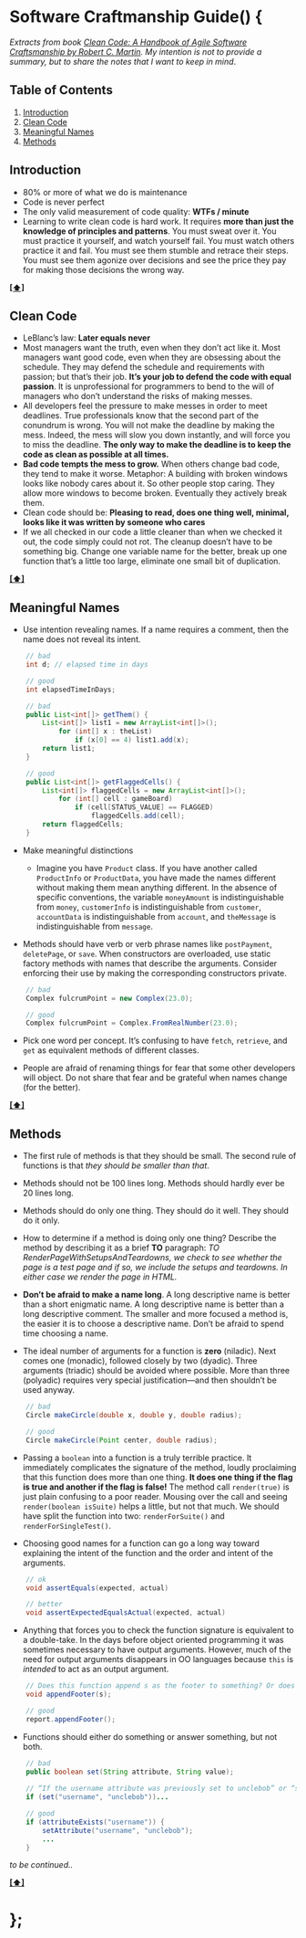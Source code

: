 # Software Craftmanship Guide() {

*Extracts from book [Clean Code: A Handbook of Agile Software Craftsmanship by Robert C. Martin](http://www.amazon.co.uk/Clean-Code-Handbook-Software-Craftsmanship/dp/0132350882). My intention is not to provide a summary, but to share the notes that I want to keep in mind*.

## <a name='TOC'>Table of Contents</a>

1. [Introduction](#introduction)
2. [Clean Code](#cleanCode)
3. [Meaningful Names](#meaningfulNames)
4. [Methods](#methods)

## <a name='introduction'>Introduction</a>

- 80% or more of what we do is maintenance
- Code is never perfect
- The only valid measurement of code quality: **WTFs / minute**
- Learning to write clean code is hard work. It requires **more than just the knowledge of principles and patterns**. You must sweat over it. You must practice it yourself, and watch yourself fail. You must watch others practice it and fail. You must see them stumble and retrace their steps. You must see them agonize over decisions and see the price they pay for making those decisions the wrong way.

**[[⬆]](#TOC)**

## <a name='cleanCode'>Clean Code</a>

- LeBlanc’s law: **Later equals never**
- Most managers want the truth, even when they don’t act like it. Most managers want good code, even when they are obsessing about the schedule. They may defend the schedule and requirements with passion; but that’s their job. **It’s your job to defend the code with equal passion**. It is unprofessional for programmers to bend to the will of managers who don’t understand the risks of making messes.
- All developers feel the pressure to make messes in order to meet deadlines. True professionals know that the second part of the conundrum is wrong. You will not make the deadline by making the mess. Indeed, the mess will slow you down instantly, and will force you to miss the deadline. **The only way to make the deadline is to keep the code as clean as possible at all times.**
- **Bad code tempts the mess to grow.** When others change bad code, they tend to make it worse. Metaphor: A building with broken windows looks like nobody cares about it. So other people stop caring. They allow more windows to become broken. Eventually they actively break them.
- Clean code should be: **Pleasing to read, does one thing well, minimal, looks like it was written by someone who cares**
- If we all checked in our code a little cleaner than when we checked it out, the code simply could not rot. The cleanup doesn’t have to be something big. Change one variable name for the better, break up one function that’s a little too large, eliminate one small bit of duplication.

**[[⬆]](#TOC)**

## <a name='meaningfulNames'>Meaningful Names</a>

- Use intention revealing names. If a name requires a comment, then the name does not reveal its intent.

```java
    // bad
    int d; // elapsed time in days

    // good
    int elapsedTimeInDays;
 ```

```java
    // bad
    public List<int[]> getThem() {
		List<int[]> list1 = new ArrayList<int[]>(); 
			for (int[] x : theList)
				if (x[0] == 4) list1.add(x);
		return list1; 
	}

    // good
    public List<int[]> getFlaggedCells() {
		List<int[]> flaggedCells = new ArrayList<int[]>(); 
			for (int[] cell : gameBoard)
				if (cell[STATUS_VALUE] == FLAGGED) 
					flaggedCells.add(cell);
		return flaggedCells; 
	}
 ```
- Make meaningful distinctions

  + Imagine you have `Product` class. If you have another called `ProductInfo` or `ProductData`, you have made the names different without making them mean anything different. In the absence of specific conventions, the variable `moneyAmount` is indistinguishable from `money`, `customerInfo` is indistinguishable from `customer`, `accountData` is indistinguishable from `account`, and `theMessage` is indistinguishable from `message`. 

- Methods should have verb or verb phrase names like `postPayment`, `deletePage`, or `save`. When constructors are overloaded, use static factory methods with names that describe the arguments. Consider enforcing their use by making the corresponding constructors private.

```java
	// bad
	Complex fulcrumPoint = new Complex(23.0);

	// good
	Complex fulcrumPoint = Complex.FromRealNumber(23.0);
```

- Pick one word per concept. It’s confusing to have `fetch`, `retrieve`, and `get` as equivalent methods of different classes. 

- People are afraid of renaming things for fear that some other developers will object. Do not share that fear and be grateful when names change (for the better). 

**[[⬆]](#TOC)**

## <a name='methods'>Methods</a>

- The first rule of methods is that they should be small. The second rule of functions is that *they should be smaller than that*.

- Methods should not be 100 lines long. Methods should hardly ever be 20 lines long. 

- Methods should do only one thing. They should do it well. They should do it only.

- How to determine if a method is doing only one thing? Describe the method by describing it as a brief **TO** paragraph: *TO RenderPageWithSetupsAndTeardowns, we check to see whether the page is a test page and if so, we include the setups and teardowns. In either case we render the page in HTML.*

- **Don’t be afraid to make a name long**. A long descriptive name is better than a short enigmatic name. A long descriptive name is better than a long descriptive comment. The smaller and more focused a method is, the easier it is to choose a descriptive name. Don’t be afraid to spend time choosing a name. 

- The ideal number of arguments for a function is **zero** (niladic). Next comes one (monadic), followed closely by two (dyadic). Three arguments (triadic) should be avoided where possible. More than three (polyadic) requires very special justification—and then shouldn’t be used anyway.

```java
	// bad
	Circle makeCircle(double x, double y, double radius); 

	// good
	Circle makeCircle(Point center, double radius);
```

- Passing a `boolean` into a function is a truly terrible practice. It immediately complicates the signature of the method, loudly proclaiming that this function does more than one thing. **It does one thing if the flag is true and another if the flag is false!** The method call `render(true)` is just plain confusing to a poor reader. Mousing over the call and seeing `render(boolean isSuite)` helps a little, but not that much. We should have split the function into two: `renderForSuite()` and `renderForSingleTest()`.

- Choosing good names for a function can go a long way toward explaining the intent of the function and the order and intent of the arguments. 

```java
	// ok
	void assertEquals(expected, actual)

	// better
	void assertExpectedEqualsActual(expected, actual)
```
- Anything that forces you to check the function signature is equivalent to a double-take. In the days before object oriented programming it was sometimes necessary to have output arguments. However, much of the need for output arguments disappears in OO languages because `this` is *intended* to act as an output argument.

```java
	// Does this function append s as the footer to something? Or does it append some footer to s?
	void appendFooter(s);

	// good
	report.appendFooter();
```

- Functions should either do something or answer something, but not both.

```java
	// bad
	public boolean set(String attribute, String value);
	
	// “If the username attribute was previously set to unclebob” or “set the username attribute to unclebob and if that worked then...”
	if (set("username", "unclebob"))...

	// good
	if (attributeExists("username")) {
		setAttribute("username", "unclebob");
		...
	}
```

*to be continued..*

**[[⬆]](#TOC)**

# };


